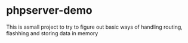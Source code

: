# phpserver-demo
This is asmall project to try to figure out basic ways of handling routing, flashhing and storing data in memory
